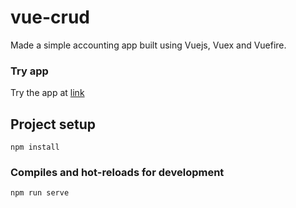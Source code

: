 # vue-crud

Made a simple accounting app built using Vuejs, Vuex and Vuefire.

### Try app 

Try the app at [link](https://vue-crud-app-1d717.firebaseapp.com/login)

## Project setup
```
npm install
```

### Compiles and hot-reloads for development
```
npm run serve
```

